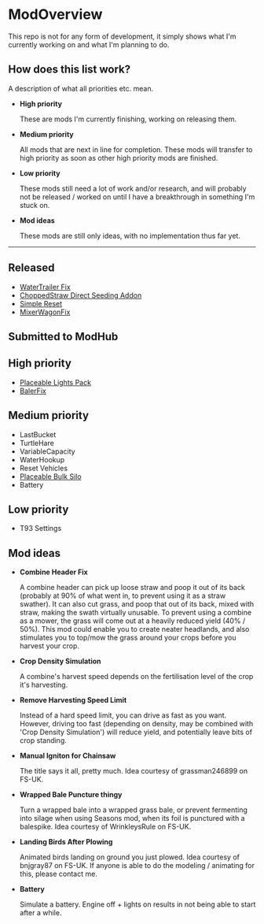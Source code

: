 # ModOverview
This repo is not for any form of development, it simply shows what I'm currently working on and what I'm planning to do. 

## How does this list work?
A description of what all priorities etc. mean.

* **High priority**

   These are mods I'm currently finishing, working on releasing them.

* **Medium priority**

   All mods that are next in line for completion. These mods will transfer to high priority as soon as other high priority mods are finished.
   
* **Low priority**

   These mods still need a lot of work and/or research, and will probably not be released / worked on until I have a breakthrough in something I'm stuck on.

* **Mod ideas**

   These mods are still only ideas, with no implementation thus far yet. 

---

## Released
* [WaterTrailer Fix](https://github.com/Timmiej93/FS17_T93_WaterTrailerFix.git)
* [ChoppedStraw Direct Seeding Addon](https://github.com/Timmiej93/FS17_T93_CS_DirectSeedingAddon)
* [Simple Reset](https://github.com/Timmiej93/FS17_T93_SimpleReset)
* [MixerWagonFix](https://github.com/Timmiej93/FS17_T93_MixerWagonFix)

## Submitted to ModHub

## High priority
* [Placeable Lights Pack](https://github.com/Timmiej93/FS17_T93_PlaceableLights)
* [BalerFix](https://github.com/Timmiej93/FS17_T93_BalerFix.git)

## Medium priority
* LastBucket
* TurtleHare
* VariableCapacity
* WaterHookup
* Reset Vehicles
* [Placeable Bulk Silo](https://github.com/Timmiej93/FS17_T93_BulkSilo)
* Battery


## Low priority
* T93 Settings

## Mod ideas
* **Combine Header Fix**

   A combine header can pick up loose straw and poop it out of its back (probably at 90% of what went in, to prevent using it as a straw swather). It can also cut grass, and poop that out of its back, mixed with straw, making the swath virtually unusable. To prevent using a combine as a mower, the grass will come out at a heavily reduced yield (40% / 50%). This mod could enable you to create neater headlands, and also stimulates you to top/mow the grass around your crops before you harvest your crop.

* **Crop Density Simulation**

   A combine's harvest speed depends on the fertilisation level of the crop it's harvesting.
   
* **Remove Harvesting Speed Limit**

   Instead of a hard speed limit, you can drive as fast as you want. However, driving too fast (depending on density, may be combined with 'Crop Density Simulation') will reduce yield, and potentially leave bits of crop standing. 

* **Manual Igniton for Chainsaw**

   The title says it all, pretty much. Idea courtesy of grassman246899 on FS-UK.

* **Wrapped Bale Puncture thingy**

   Turn a wrapped bale into a wrapped grass bale, or prevent fermenting into silage when using Seasons mod, when its foil is punctured with a balespike. Idea courtesy of WrinkleysRule on FS-UK.

* **Landing Birds After Plowing**

   Animated birds landing on ground you just plowed. Idea courtesy of bnjgray87 on FS-UK.
   If anyone is able to do the modeling / animating for this, please contact me.

* **Battery**

   Simulate a battery. Engine off + lights on results in not being able to start after a while.
